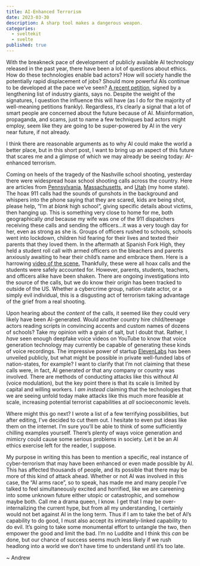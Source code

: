 ```yaml
---
title: AI-Enhanced Terrorism
date: 2023-03-30
description: A sharp tool makes a dangerous weapon.
categories:
  - sveltekit
  - svelte
published: true
---
```


With the breakneck pace of development of publicly available AI technology released in the past year, there have been a lot of questions about ethics. How do these technologies enable bad actors? How will society handle the potentially rapid displacement of jobs? Should more powerful AIs continue to be developed at the pace we’ve seen? [A recent petition](https://futureoflife.org/open-letter/pause-giant-ai-experiments/), signed by a lengthening list of industry giants, says no. Despite the weight of the signatures, I question the influence this will have (as I do for the majority of well-meaning petitions frankly). Regardless, it’s clearly a signal that a lot of smart people are concerned about the future because of AI. Misinformation, propaganda, and scams, just to name a few techniques bad actors might employ, seem like they are going to be super-powered by AI in the very near future, if not already. 

I think there are reasonable arguments as to why AI could make the world a better place, but in this short post, I want to bring up an aspect of this future that scares me and a glimpse of which we may already be seeing today: AI-enhanced terrorism.

Coming on heels of the tragedy of the Nashville school shooting, yesterday there were widespread hoax school shooting calls across the country. Here are articles from [Pennsylvania](https://www.post-gazette.com/news/crime-courts/2023/03/29/pittsburgh-school-shooting-report-phone-calls-police/stories/202303290083), [Massachusetts](https://www.metrowestdailynews.com/story/news/2023/03/28/several-ma-high-schools-swatting-targeted-hoax-shooter-calls/70056300007/), and [Utah](https://ksltv.com/536222/hoax-calls-of-shooting-threats-to-utah-schools-came-from-out-of-the-country/) (my home state). The hoax 911 calls had the sounds of gunshots in the background and whispers into the phone saying that they are scared, kids are being shot, please help, “I’m at *blank* high school“, giving specific details about victims, then hanging up. This is something very close to home for me, both geographically *and* because my wife was one of the 911 dispatchers receiving these calls and sending the officers...it was a very tough day for her, even as strong as she is. Groups of officers rushed to schools, schools went into lockdown, children hid fearing for their lives and texted their parents that they loved them. In the aftermath at Spanish Fork High, they held a student roll call with armed officers on the bleachers and parents anxiously awaiting to hear their child’s name and embrace them. Here is a harrowing [video of the scene.](https://www.tiktok.com/@notokbuticrochet/video/7216020364944543019?_t=8b476NNxR4E&_r=1) Thankfully, these were all hoax calls and the students were safely accounted for. However, parents, students, teachers, and officers alike have been shaken. There are ongoing investigations into the source of the calls, but we do know their origin has been tracked to outside of the US. Whether a cybercrime group, nation-state actor, or a simply evil individual, this is a disgusting act of terrorism taking advantage of the grief from a real shooting.

Upon hearing about the *content* of the calls, it seemed like they could very likely have been AI-generated. Would another country hire child/teenage actors reading scripts in convincing accents and custom names of dozens of schools? Take my opinion with a grain of salt, but I doubt that. Rather, I *have* seen enough deepfake voice videos on YouTube to know that voice generation technology may currently be capable of generating these kinds of voice recordings. The impressive power of startup [ElevenLabs](https://beta.elevenlabs.io/) has been unveiled publicly, but what might be possible in private well-funded labs of nation-states, for example? I want to clarify that I’m not claiming that these calls were, in fact, AI generated *or* that any company or country was involved. There are methods of conducting attacks like this without AI (voice modulation), but the key point there is that its scale is limited by capital and willing workers. I *am instead* claiming that the technologies that we are seeing unfold today make attacks like this much more feasible at scale, increasing potential terrorist capabilities at *all* socioeconomic levels. 

Where might this go next? I wrote a list of a few terrifying possibilities, but after editing, I’ve decided to cut them out. I hesitate to even put ideas like them on the internet. I’m sure you’ll be able to think of some sufficiently chilling examples yourself. There’s plenty of ways voice generation and mimicry could cause some serious problems in society. Let it be an AI ethics exercise left for the reader, I suppose.

My purpose in writing this has been to mention a specific, real instance of cyber-terrorism that may have been enhanced or even made possible by AI. This has affected thousands of people, and its possible that there may be more of this kind of attack ahead. Whether or not AI was involved in this case, the “AI arms race”, so to speak, has made me and many people I’ve talked to feel simultaneously excited and horrified, like we are careening into some unknown future either utopic or catastrophic, and somehow maybe both. Call me a drama queen, I know. I get that I may be over-internalizing the current hype, but from all my understanding, I certainly would not bet against AI in the long term. Thus if I am to take the bet of AI’s capability to do good, I must also accept its intimately-linked capability to do evil. It’s going to take some monumental effort to untangle the two, then empower the good and limit the bad. I’m no Luddite and I think this *can* be done, but our chance of success seems much less likely if we rush headlong into a world we don’t have time to understand until it’s too late.

~ Andrew